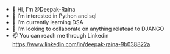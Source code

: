 - 👋 Hi, I’m @Deepak-Raina
- 👀 I’m interested in Python and sql
- 🌱 I’m currently learning DSA
- 💞️ I’m looking to collaborate on anything relatead to DJANGO
- 📫 You can reach me through Linkedin
      https://www.linkedin.com/in/deepak-raina-9b038822a
<!---
Deepak-Raina/Deepak-Raina is a ✨ special ✨ repository because its `README.md` (this file) appears on your GitHub profile.
You can click the Preview link to take a look at your changes.
--->
